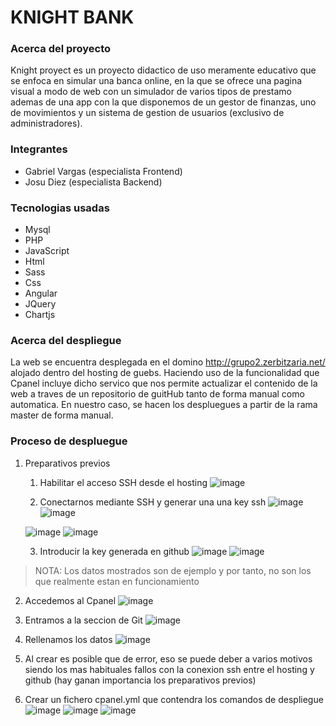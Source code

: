 # **KNIGHT BANK**

### Acerca del proyecto

Knight proyect es un proyecto didactico de uso meramente educativo que se enfoca en simular una banca online, en la que se ofrece una pagina visual a modo de web con un simulador de varios tipos de prestamo ademas de una app con la que disponemos de un gestor de finanzas, uno de movimientos y un sistema de gestion de usuarios (exclusivo de administradores).

### Integrantes 

- Gabriel Vargas (especialista Frontend)
- Josu Diez (especialista Backend)

### Tecnologias usadas

- Mysql
- PHP
- JavaScript
- Html
- Sass
- Css
- Angular
- JQuery
- Chartjs

### Acerca del despliegue

La web se encuentra desplegada en el domino http://grupo2.zerbitzaria.net/ alojado dentro del hosting de guebs. Haciendo uso de la funcionalidad que Cpanel incluye dicho servico que nos permite actualizar el contenido de la web a traves de un repositorio de guitHub tanto de forma manual como automatica. En nuestro caso, se hacen los despluegues a partir de la rama master de forma manual. 

### Proceso de despluegue 

1. Preparativos previos 
   1. Habilitar el acceso SSH desde el hosting
   ![image](https://user-images.githubusercontent.com/95285641/214030162-d06450ba-ba4b-41cf-b627-9f7153b20dc5.png)

   2. Conectarnos mediante SSH y generar una una key ssh
   ![image](https://user-images.githubusercontent.com/95285641/214030495-e8f24d02-b530-4102-8a7c-fa7123ef1152.png)
   ![image](https://user-images.githubusercontent.com/95285641/214030512-4449c123-1bde-44e8-b3b7-97e4d56f92da.png)

   ![image](https://user-images.githubusercontent.com/95285641/214030525-bfeb47ef-13a7-4e4a-b492-699908c7e006.png)
   ![image](https://user-images.githubusercontent.com/95285641/214030547-fd8ee4ec-7d27-452e-acf4-5d31376dc52a.png)
   
   3. Introducir la key generada en github
  ![image](https://user-images.githubusercontent.com/95285641/214030670-596545d3-e692-4a76-825b-1c3426ba7a82.png)
  ![image](https://user-images.githubusercontent.com/95285641/214030685-0bb44987-57bc-456a-91dd-9c493dd4695e.png)

> NOTA: Los datos mostrados son de ejemplo y por tanto, no son los que realmente estan en funcionamiento

2. Accedemos al Cpanel
  ![image](https://user-images.githubusercontent.com/95285641/214031466-854d592c-c198-4956-aa02-350fd2082a08.png)

3. Entramos a la seccion de Git
![image](https://user-images.githubusercontent.com/95285641/214031619-808d646e-bebf-4ab4-b401-e9af07f7b930.png)

4. Rellenamos los datos
![image](https://user-images.githubusercontent.com/95285641/214031756-0418a041-cf06-4adc-b75c-5de116e5e4f4.png)

5. Al crear es posible que de error, eso se puede deber a varios motivos siendo los mas habituales fallos con la conexion ssh entre el hosting y github (hay ganan importancia los preparativos previos)

6. Crear un fichero cpanel.yml que contendra los comandos de despliegue
![image](https://user-images.githubusercontent.com/95285641/214032194-10a79107-8cf6-45e1-9bb6-2c474da27a5e.png)
![image](https://user-images.githubusercontent.com/95285641/214032209-3c9fce51-d54f-4957-91eb-1651747d669e.png)
![image](https://user-images.githubusercontent.com/95285641/214032224-fe6571ac-bc94-4017-863f-63df407d5f63.png)




